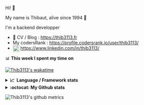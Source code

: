 Hi! 👋

My name is Thibaut, alive since 1994 🍷

I'm a backend developper

-   📝 CV / Blog : https://thib3113.fr
-   My codersRank : https://profile.codersrank.io/user/thib3113/
-   <a href="https://www.linkedin.com/in/thib3113/"><img align="left" alt="Thib3113's Linkedin" width="21px" src="https://raw.githubusercontent.com/peterthehan/peterthehan/master/assets/linkedin.svg" /></a> https://www.linkedin.com/in/thib3113/

📊 **This week I spent my time on**

[![Thib3113's wakatime](https://github-readme-stats.vercel.app/api/wakatime?username=thib3113&layout=default&theme=dracula&langs_count=6&hide_title=true&hide_border=true)](https://wakatime.com/@thib3113)

<details>
  <summary><b>📈&nbsp;&nbsp;Language&nbsp;/&nbsp;Framework stats</b></summary>
  <br/>  
  <a href='https://profile.codersrank.io/user/thib3113/'>
  <img src='http://cr-skills-chart-widget.azurewebsites.net/api/api?username=thib3113&padding=30&skills=php,batchfile,javascript,less,mysql,reactjs,scss,shell,typescript,vue'>
  </a>
</details>

<details>
  <summary><b>:octocat: My Github stats</b></summary>
  <br/>  
  
  <img src="https://github-readme-stats.vercel.app/api?username=thib3113&theme=dracula&show_icons=true&" alt="Thib3113's GitHub stats" />

<!--START_SECTION:activity-->

1. 🎉 Merged PR [#227](https://github.com/thib3113/unifi-client/pull/227) in [thib3113/unifi-client](https://github.com/thib3113/unifi-client)
2. 🎉 Merged PR [#50](https://github.com/thib3113/unifi-blockips-srv/pull/50) in [thib3113/unifi-blockips-srv](https://github.com/thib3113/unifi-blockips-srv)
3. ❌ Closed PR [#223](https://github.com/thib3113/unifi-client/pull/223) in [thib3113/unifi-client](https://github.com/thib3113/unifi-client)
4. 🎉 Merged PR [#219](https://github.com/thib3113/unifi-client/pull/219) in [thib3113/unifi-client](https://github.com/thib3113/unifi-client)
5. 🎉 Merged PR [#221](https://github.com/thib3113/unifi-client/pull/221) in [thib3113/unifi-client](https://github.com/thib3113/unifi-client)
 <!--END_SECTION:activity-->

</details>

![Thib3113's github metrics](https://gist.githubusercontent.com/thib3113/83a96e16f8bca103f1b0e376186c66ec/raw/github-metrics.svg)
